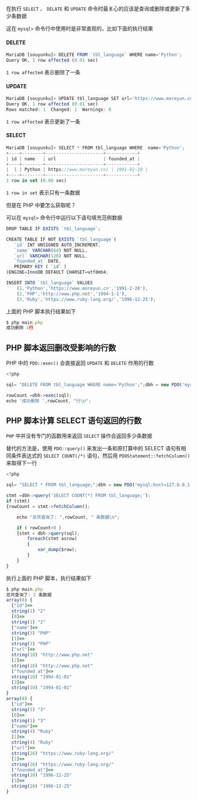

在执行 `SELECT` 、 `DELATE` 和 `UPDATE` 命令时最关心的应该是查询或删除或更新了多少条数据

这在 `mysql>` 命令行中使用时是非常直观的，比如下面的执行结果

#### DELETE

```js 
MariaDB [souyunku]> DELETE FROM `tbl_language` WHERE name='Python';
Query OK, 1 row affected (0.01 sec)
```

`1 row affected` 表示删除了一条

#### UPDATE

```js 
MariaDB [souyunku]> UPDATE tbl_language SET url='https://www.moreyun.cn/' WHERE name='Python';
Query OK, 1 row affected (0.01 sec)
Rows matched: 1  Changed: 1  Warnings: 0
```

`1 row affected` 表示更新了一条

#### SELECT

```js 
MariaDB [souyunku]> SELECT * FROM tbl_language WHERE  name='Python';
+----+--------+----------------------+------------+
| id | name   | url                  | founded_at |
+----+--------+----------------------+------------+
|  1 | Python | https://www.moreyun.cn/ | 1991-02-20 |
+----+--------+----------------------+------------+
1 row in set (0.00 sec)
```

`1 row in set` 表示只有一条数据

但是在 PHP 中要怎么获取呢？

可以在 `mysql>` 命令行中运行以下语句填充范例数据
```js 
DROP TABLE IF EXISTS `tbl_language`;

CREATE TABLE IF NOT EXISTS `tbl_language`(
   `id` INT UNSIGNED AUTO_INCREMENT,
   `name` VARCHAR(64) NOT NULL,
   `url` VARCHAR(128) NOT NULL,
   `founded_at` DATE,
   PRIMARY KEY ( `id` )
)ENGINE=InnoDB DEFAULT CHARSET=utf8mb4;

INSERT INTO `tbl_language` VALUES
    (1,'Python','https://www.moreyun.cn','1991-2-20'),
    (2,'PHP','http://www.php.net','1994-1-1'),
    (3,'Ruby','https://www.ruby-lang.org/','1996-12-25');
```

上面的 PHP 脚本执行结果如下

```js 
$ php main.php
成功删除 1行
```

## PHP 脚本返回删改受影响的行数

PHP 中的 `PDO::exec()` 会直接返回 `UPDATE` 和 `DELETE` 作用的行数
```js 
<?php 

sql= "DELETE FROM tbl_language WHERE name='Python';";dbh = new PDO('mysql:host=127.0.0.1;dbname=souyunku', 'root', '');    

rowCount =dbh->exec(sql);
echo '成功删除 ',rowCount, "行\n";
```

## PHP 脚本计算 SELECT 语句返回的行数

`PHP` 中并没有专门的函数用来返回 `SELECT` 操作会返回多少条数据

替代的方法是，使用 `PDO::query()` 来发出一条和原打算中的 SELECT 语句有相同条件表达式的 `SELECT COUNT(/*)` 语句，然后用 `PDOStatement::fetchColumn()` 来取得下一行
```js 
<?php 

sql= "SELECT * FROM tbl_language;";dbh = new PDO('mysql:host=127.0.0.1;dbname=souyunku', 'root', '');    

stmt =dbh->query('SELECT COUNT(*) FROM tbl_language;');
if (stmt)
{rowCount = stmt->fetchColumn();

    echo "总共查询了: ",rowCount, " 条数据\n";

    if ( rowCount>0 )
    {stmt = dbh->query(sql);
        foreach(stmt asrow)
        {
            var_dump($row);
        }
    }
}
```

执行上面的 PHP 脚本，执行结果如下

```js 
$ php main.php
总共查询了: 2 条数据
array(8) {
  ["id"]=>
  string(1) "2"
  [0]=>
  string(1) "2"
  ["name"]=>
  string(3) "PHP"
  [1]=>
  string(3) "PHP"
  ["url"]=>
  string(18) "http://www.php.net"
  [2]=>
  string(18) "http://www.php.net"
  ["founded_at"]=>
  string(10) "1994-01-01"
  [3]=>
  string(10) "1994-01-01"
}
array(8) {
  ["id"]=>
  string(1) "3"
  [0]=>
  string(1) "3"
  ["name"]=>
  string(4) "Ruby"
  [1]=>
  string(4) "Ruby"
  ["url"]=>
  string(26) "https://www.ruby-lang.org/"
  [2]=>
  string(26) "https://www.ruby-lang.org/"
  ["founded_at"]=>
  string(10) "1996-12-25"
  [3]=>
  string(10) "1996-12-25"
}
```




